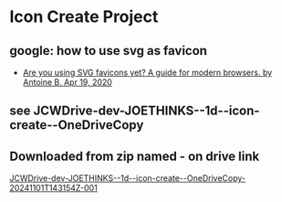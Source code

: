 # Icon Create Project

## google: how to use svg as favicon

- [Are you using SVG favicons yet? A guide for modern browsers. by Antoine B. Apr 19, 2020](https://medium.com/swlh/are-you-using-svg-favicons-yet-a-guide-for-modern-browsers-836a6aace3df)

## see JCWDrive-dev-JOETHINKS--1d--icon-create--OneDriveCopy

## Downloaded from zip named - on drive link

[JCWDrive-dev-JOETHINKS--1d--icon-create--OneDriveCopy-20241101T143154Z-001](https://drive.google.com/drive/u/0/folders/1QYe7DWIgCgTw3pmmMDI-yGr92hPfxjJT?lfhs=2)


